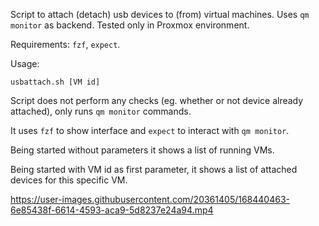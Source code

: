 Script to attach (detach) usb devices to (from) virtual machines. Uses
`qm monitor` as backend. Tested only in Proxmox environment.

Requirements: `fzf`, `expect`.

Usage:

    usbattach.sh [VM id]

Script does not perform any checks (eg. whether or not device already
attached), only runs `qm monitor` commands.

It uses `fzf` to show interface and `expect` to interact with `qm monitor`.

Being started without parameters it shows a list of running VMs.

Being started with VM id as first parameter, it shows a list of attached
devices for this specific VM.

https://user-images.githubusercontent.com/20361405/168440463-6e85438f-6614-4593-aca9-5d8237e24a94.mp4
